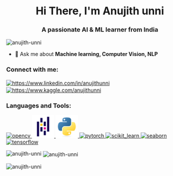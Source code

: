 <h1 align="center">Hi There, I'm Anujith unni</h1>
<h3 align="center">A passionate AI & ML learner from India</h3>


<p align="left"> <img src="https://komarev.com/ghpvc/?username=anujith-unni&label=Profile%20views&color=0e75b6&style=flat" alt="anujith-unni" /> </p>


- 💬 Ask me about **Machine learning, Computer Vision, NLP**

<h3 align="left">Connect with me:</h3>
<p align="left">
<a href="https://linkedin.com/in/https://www.linkedin.com/in/anujithunni" target="blank"><img align="center" src="https://raw.githubusercontent.com/rahuldkjain/github-profile-readme-generator/master/src/images/icons/Social/linked-in-alt.svg" alt="https://www.linkedin.com/in/anujithunni" height="40" width="40" /></a>
<a href="https://kaggle.com/https://www.kaggle.com/anujithunni" target="blank"><img align="center" src="https://raw.githubusercontent.com/rahuldkjain/github-profile-readme-generator/master/src/images/icons/Social/kaggle.svg" alt="https://www.kaggle.com/anujithunni" height="40" width="40" /></a>
</p>

<h3 align="left">Languages and Tools:</h3>
<p align="left"> <a href="https://opencv.org/" target="_blank" rel="noreferrer"> <img src="https://www.vectorlogo.zone/logos/opencv/opencv-icon.svg" alt="opencv" width="60" height="60"/> </a> <a href="https://pandas.pydata.org/" target="_blank" rel="noreferrer"> <img src="https://raw.githubusercontent.com/devicons/devicon/2ae2a900d2f041da66e950e4d48052658d850630/icons/pandas/pandas-original.svg" alt="pandas" width="60" height="60"/> </a> <a href="https://www.python.org" target="_blank" rel="noreferrer"> <img src="https://raw.githubusercontent.com/devicons/devicon/master/icons/python/python-original.svg" alt="python" width="60" height="60"/> </a> <a href="https://pytorch.org/" target="_blank" rel="noreferrer"> <img src="https://www.vectorlogo.zone/logos/pytorch/pytorch-icon.svg" alt="pytorch" width="60" height="60"/> </a> <a href="https://scikit-learn.org/" target="_blank" rel="noreferrer"> <img src="https://upload.wikimedia.org/wikipedia/commons/0/05/Scikit_learn_logo_small.svg" alt="scikit_learn" width="60" height="60"/> </a> <a href="https://seaborn.pydata.org/" target="_blank" rel="noreferrer"> <img src="https://seaborn.pydata.org/_images/logo-mark-lightbg.svg" alt="seaborn" width="60" height="60"/> </a> <a href="https://www.tensorflow.org" target="_blank" rel="noreferrer"> <img src="https://www.vectorlogo.zone/logos/tensorflow/tensorflow-icon.svg" alt="tensorflow" width="60" height="60"/> </a> </p>

<p><img align="left" src="https://github-readme-stats.vercel.app/api/top-langs?username=anujith-unni&show_icons=true&locale=en&layout=compact" alt="anujith-unni" /></p>

<p>&nbsp;<img align="center" src="https://github-readme-stats.vercel.app/api?username=anujith-unni&show_icons=true&locale=en" alt="anujith-unni" /></p>

<p><img align="center" src="https://github-readme-streak-stats.herokuapp.com/?user=anujith-unni&" alt="anujith-unni" /></p>
